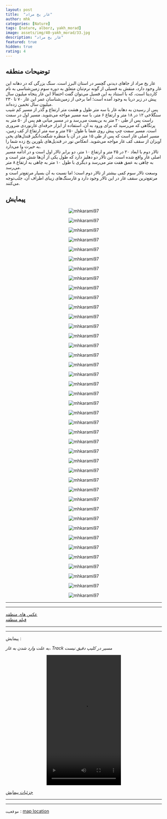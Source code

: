 ```yaml
---
layout: post
title:  "غار یخ مراد"
author: mhk
categories: [Nature]
tags: [nature, alborz, yakh_morad]
image: assets/img/40-yakh_morad/33.jpg
description: "غار یخ مراد"
featured: true
hidden: true
rating: 4
---
```


## توضیحات منطقه
غار یخ مراد از جاهای دیدنی گچسر در استان البرز است.
سنگ بزرگی که در دهانه این غار وجود دارد، منقش به فسیلی از گونه نرم‌تنان متعلق به دوره سوم زمین‌شناسی به نام کاردیتا است، که با استناد به این فسیل می‌توان گفت احتمالا این غار پنجاه میلیون سال پیش در زیر دریا به وجود آمده است؛ اما برخی از زمین‌شناسان عمر این غار ۷۰ تا ۲۳۰ میلیون سال تخمین زده‌اند.  
پس از رسیدن به دهانه غار با سه متر طول و هشت متر ارتفاع و گذر از مسیر کم شیب سنگلاخی ۱۲ در ۱۸ متر و ارتفاع ۶ متر، با سه مسیر مواجه می‌شوید. مسیر اول در سمت راست پس از طی ۲۰ متر به بن‌بست می‌رسد و در مسیر میانی هم پس از ۵۰ متر به پرتگاهی که می‌رسید که برای ورود به آن، استفاده از ابزار حرفه‌ای غارنوردی ضروری است. مسیر سمت چپ پیش روی شما با طول ۲۵۰ متر و سه متر ارتفاع از کف زمین، مسیر اصلی غار است که پس از طی ۱۵ متر در آن با منظره شگفت‌انگیز قندل‌های یخی آویزان از سقف کف غار مواجه می‌شوید. انعکاس نور در قندیل‌های بلورین یخ زده شما را به حیرت وا می‌دارد.  
تالار دوم با ابعاد ۲۰ در ۲۵ متر و ارتفاع ۱۰ متر، دو برابر تالار اول است و در ادامه مسیر اصلی غار واقع شده است. این تالار دو دهلیز دارد که طول یکی از آن‌ها شش متر است و به چاهی به عمق هفت متر می‌رسد و دیگری با طول ۱۰ متر به چاهی به ارتفاع ۸ متر می‌رسد.  
وسعت تالار سوم کمی بیشتر از تالار دوم است؛ اما نسبت به آن بسیار مرتفع‌تر است و مرتفع‌ترین سقف غار در این تالار وجود دارد و غارسنگ‌های زیبای اطراف آن، جلب‌توجه می‌کنند.  

## پیمایش

<p align="center"><img src="/assets/img/40-yakh_morad/01.jpg" alt="mhkarami97" /></p>

<p align="center"><img src="/assets/img/40-yakh_morad/02.jpg" alt="mhkarami97" /></p>

<p align="center"><img src="/assets/img/40-yakh_morad/03.jpg" alt="mhkarami97" /></p>

<p align="center"><img src="/assets/img/40-yakh_morad/04.jpg" alt="mhkarami97" /></p>

<p align="center"><img src="/assets/img/40-yakh_morad/05.jpg" alt="mhkarami97" /></p>

<p align="center"><img src="/assets/img/40-yakh_morad/06.jpg" alt="mhkarami97" /></p>

<p align="center"><img src="/assets/img/40-yakh_morad/07.jpg" alt="mhkarami97" /></p>

<p align="center"><img src="/assets/img/40-yakh_morad/08.jpg" alt="mhkarami97" /></p>

<p align="center"><img src="/assets/img/40-yakh_morad/09.jpg" alt="mhkarami97" /></p>

<p align="center"><img src="/assets/img/40-yakh_morad/10.jpg" alt="mhkarami97" /></p>

<p align="center"><img src="/assets/img/40-yakh_morad/11.jpg" alt="mhkarami97" /></p>

<p align="center"><img src="/assets/img/40-yakh_morad/12.jpg" alt="mhkarami97" /></p>

<p align="center"><img src="/assets/img/40-yakh_morad/13.jpg" alt="mhkarami97" /></p>

<p align="center"><img src="/assets/img/40-yakh_morad/14.jpg" alt="mhkarami97" /></p>

<p align="center"><img src="/assets/img/40-yakh_morad/15.jpg" alt="mhkarami97" /></p>

<p align="center"><img src="/assets/img/40-yakh_morad/16.jpg" alt="mhkarami97" /></p>

<p align="center"><img src="/assets/img/40-yakh_morad/17.jpg" alt="mhkarami97" /></p>

<p align="center"><img src="/assets/img/40-yakh_morad/18.jpg" alt="mhkarami97" /></p>

<p align="center"><img src="/assets/img/40-yakh_morad/19.jpg" alt="mhkarami97" /></p>

<p align="center"><img src="/assets/img/40-yakh_morad/20.jpg" alt="mhkarami97" /></p>

<p align="center"><img src="/assets/img/40-yakh_morad/21.jpg" alt="mhkarami97" /></p>

<p align="center"><img src="/assets/img/40-yakh_morad/22.jpg" alt="mhkarami97" /></p>

<p align="center"><img src="/assets/img/40-yakh_morad/23.jpg" alt="mhkarami97" /></p>

<p align="center"><img src="/assets/img/40-yakh_morad/24.jpg" alt="mhkarami97" /></p>

<p align="center"><img src="/assets/img/40-yakh_morad/25.jpg" alt="mhkarami97" /></p>

<p align="center"><img src="/assets/img/40-yakh_morad/26.jpg" alt="mhkarami97" /></p>

<p align="center"><img src="/assets/img/40-yakh_morad/27.jpg" alt="mhkarami97" /></p>

<p align="center"><img src="/assets/img/40-yakh_morad/28.jpg" alt="mhkarami97" /></p>

<p align="center"><img src="/assets/img/40-yakh_morad/29.jpg" alt="mhkarami97" /></p>

<p align="center"><img src="/assets/img/40-yakh_morad/30.jpg" alt="mhkarami97" /></p>

<p align="center"><img src="/assets/img/40-yakh_morad/31.jpg" alt="mhkarami97" /></p>

<p align="center"><img src="/assets/img/40-yakh_morad/32.jpg" alt="mhkarami97" /></p>

<p align="center"><img src="/assets/img/40-yakh_morad/33.jpg" alt="mhkarami97" /></p>

<p align="center"><img src="/assets/img/40-yakh_morad/34.jpg" alt="mhkarami97" /></p>

<p align="center"><img src="/assets/img/40-yakh_morad/35.jpg" alt="mhkarami97" /></p>

<p align="center"><img src="/assets/img/40-yakh_morad/36.jpg" alt="mhkarami97" /></p>

<p align="center"><img src="/assets/img/40-yakh_morad/37.jpg" alt="mhkarami97" /></p>

<p align="center"><img src="/assets/img/40-yakh_morad/38.jpg" alt="mhkarami97" /></p>

<p align="center"><img src="/assets/img/40-yakh_morad/39.jpg" alt="mhkarami97" /></p>

<p align="center"><img src="/assets/img/40-yakh_morad/40.jpg" alt="mhkarami97" /></p>

<p align="center"><img src="/assets/img/40-yakh_morad/41.jpg" alt="mhkarami97" /></p>

---
---

[عکس های منطقه](https://www.instagram.com/p/CaXg2qHsiiQ/)  
[فیلم منطقه]()  

---
---

پیمایش : 

*به علت وارد شدن به غار، Track مسیر در کلیپ دقیق نیست*

<p align="center">
<video width="240" height="420" controls>
  <source src="/assets/img/40-yakh_morad/01.mp4" type="video/mp4">
</video>
</p>

[جزئیات پیمایش](/assets/img/40-yakh_morad/42.jpg)  

---
---

`موقعیت` : [map location](https://www.google.com/maps/place/Yakh+Morad+Cave/@36.1182484,51.2718548,15z/data=!4m5!3m4!1s0x0:0x289f8ca61b2d0485!8m2!3d36.1182484!4d51.2718548)
